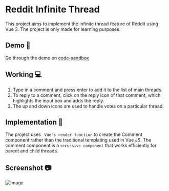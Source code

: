 # Reddit Infinite Thread

This project aims to implement the infinite thread feature of Reddit using Vue 3. The project is only made for learning purposes.

## Demo 🚀
Go through the demo on [code-sandbox](https://codesandbox.io/p/github/ishika2021/reddit-infinite-threads/main?workspaceId=817d7477-1086-462f-90e3-8d0fd4ebafeb)

## Working 💻
1. Type in a comment and press enter to add it to the list of main threads.
2. To reply to a comment, click on the reply icon of that comment, which highlights the input box and adds the reply.
3. The up and down icons are used to handle votes on a particular thread.

## Implementation 📝
The project uses ` Vue's render function` to create the Comment component rather than the traditional templating used in Vue JS. The comment component is a `recursive component` that works efficiently for parent and child threads. 

## Screenshot 📷
![image](https://github.com/user-attachments/assets/f3b8ce29-3de9-4695-be44-28fd06c0d152)



